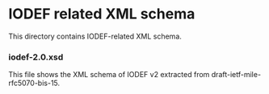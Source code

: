 # IODEF related XML schema

This directory contains IODEF-related XML schema.

### iodef-2.0.xsd

This file shows the XML schema of IODEF v2 extracted from draft-ietf-mile-rfc5070-bis-15.
